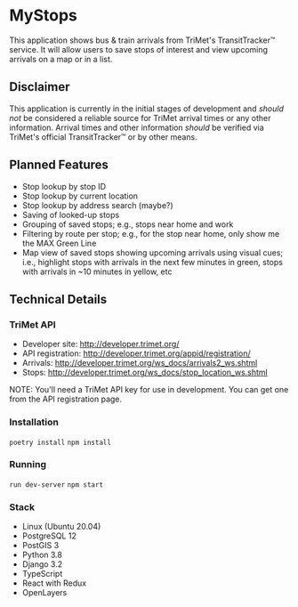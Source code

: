 # MyStops

This application shows bus & train arrivals from TriMet's
TransitTracker™ service. It will allow users to save stops of interest
and view upcoming arrivals on a map or in a list.

## Disclaimer

This application is currently in the initial stages of development and
_should not_ be considered a reliable source for TriMet arrival times or
any other information. Arrival times and other information _should_ be
verified via TriMet's official TransitTracker™ or by other means.

## Planned Features

* Stop lookup by stop ID
* Stop lookup by current location
* Stop lookup by address search (maybe?)
* Saving of looked-up stops
* Grouping of saved stops; e.g., stops near home and work
* Filtering by route per stop; e.g., for the stop near home, only show
  me the MAX Green Line
* Map view of saved stops showing upcoming arrivals using visual cues;
  i.e., highlight stops with arrivals in the next few minutes in green,
  stops with arrivals in ~10 minutes in yellow, etc

## Technical Details

### TriMet API

* Developer site: http://developer.trimet.org/
* API registration: http://developer.trimet.org/appid/registration/
* Arrivals: http://developer.trimet.org/ws_docs/arrivals2_ws.shtml
* Stops: http://developer.trimet.org/ws_docs/stop_location_ws.shtml

NOTE: You'll need a TriMet API key for use in development. You can get
one from the API registration page.

### Installation

`poetry install`
`npm install`

### Running

`run dev-server`
`npm start`

### Stack

* Linux (Ubuntu 20.04)
* PostgreSQL 12
* PostGIS 3
* Python 3.8
* Django 3.2
* TypeScript
* React with Redux
* OpenLayers
